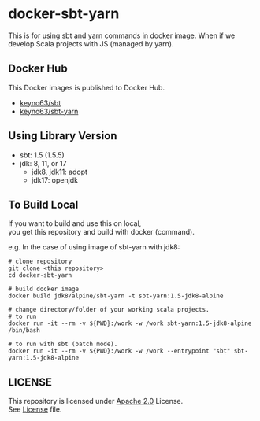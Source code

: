 # docker-sbt-yarn

This is for using sbt and yarn commands in docker image.
When if we develop Scala projects with JS (managed by yarn).

## Docker Hub
This Docker images is published to Docker Hub.
- [keyno63/sbt](https://hub.docker.com/r/keyno63/sbt)
- [keyno63/sbt-yarn](https://hub.docker.com/r/keyno63/sbt-yarn)

## Using Library Version

- sbt: 1.5 (1.5.5)
- jdk: 8, 11, or 17
  - jdk8, jdk11: adopt
  - jdk17: openjdk

## To Build Local

If you want to build and use this on local,  
you get this repository and build with docker (command). 

e.g. In the case of using image of sbt-yarn with jdk8:
```shell
# clone repository
git clone <this repository>
cd docker-sbt-yarn

# build docker image
docker build jdk8/alpine/sbt-yarn -t sbt-yarn:1.5-jdk8-alpine

# change directory/folder of your working scala projects.
# to run
docker run -it --rm -v ${PWD}:/work -w /work sbt-yarn:1.5-jdk8-alpine /bin/bash

# to run with sbt (batch mode).
docker run -it --rm -v ${PWD}:/work -w /work --entrypoint "sbt" sbt-yarn:1.5-jdk8-alpine
```

## LICENSE

This repository is licensed under [Apache 2.0](http://www.apache.org/licenses/LICENSE-2.0) License.  
See [License](./LICENSE) file.
